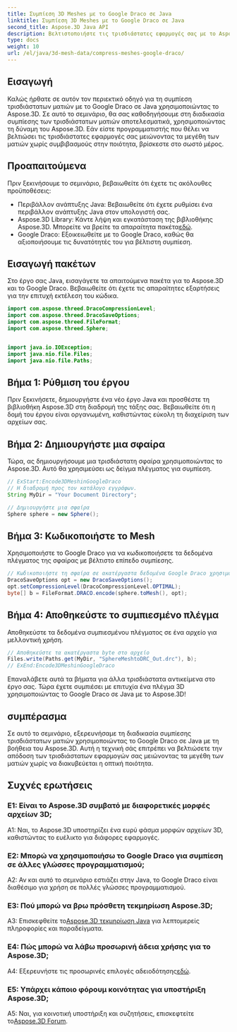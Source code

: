 ```yaml
---
title: Συμπίεση 3D Meshes με το Google Draco σε Java
linktitle: Συμπίεση 3D Meshes με το Google Draco σε Java
second_title: Aspose.3D Java API
description: Βελτιστοποιήστε τις τρισδιάστατες εφαρμογές σας με το Aspose.3D. Μάθετε πώς να συμπιέσετε πλέγματα χρησιμοποιώντας το Google Draco σε Java. Ακολουθήστε τον βήμα προς βήμα οδηγό μας για αποτελεσματική ανάπτυξη 3D.
type: docs
weight: 10
url: /el/java/3d-mesh-data/compress-meshes-google-draco/
---
```

## Εισαγωγή

Καλώς ήρθατε σε αυτόν τον περιεκτικό οδηγό για τη συμπίεση τρισδιάστατων ματιών με το Google Draco σε Java χρησιμοποιώντας το Aspose.3D. Σε αυτό το σεμινάριο, θα σας καθοδηγήσουμε στη διαδικασία συμπίεσης των τρισδιάστατων ματιών αποτελεσματικά, χρησιμοποιώντας τη δύναμη του Aspose.3D. Εάν είστε προγραμματιστής που θέλει να βελτιώσει τις τρισδιάστατες εφαρμογές σας μειώνοντας τα μεγέθη των ματιών χωρίς συμβιβασμούς στην ποιότητα, βρίσκεστε στο σωστό μέρος.

## Προαπαιτούμενα

Πριν ξεκινήσουμε το σεμινάριο, βεβαιωθείτε ότι έχετε τις ακόλουθες προϋποθέσεις:

- Περιβάλλον ανάπτυξης Java: Βεβαιωθείτε ότι έχετε ρυθμίσει ένα περιβάλλον ανάπτυξης Java στον υπολογιστή σας.
-  Aspose.3D Library: Κάντε λήψη και εγκατάσταση της βιβλιοθήκης Aspose.3D. Μπορείτε να βρείτε τα απαραίτητα πακέτα[εδώ](https://releases.aspose.com/3d/java/).
- Google Draco: Εξοικειωθείτε με το Google Draco, καθώς θα αξιοποιήσουμε τις δυνατότητές του για βέλτιστη συμπίεση.

## Εισαγωγή πακέτων

Στο έργο σας Java, εισαγάγετε τα απαιτούμενα πακέτα για το Aspose.3D και το Google Draco. Βεβαιωθείτε ότι έχετε τις απαραίτητες εξαρτήσεις για την επιτυχή εκτέλεση του κώδικα.

```java
import com.aspose.threed.DracoCompressionLevel;
import com.aspose.threed.DracoSaveOptions;
import com.aspose.threed.FileFormat;
import com.aspose.threed.Sphere;


import java.io.IOException;
import java.nio.file.Files;
import java.nio.file.Paths;
```

## Βήμα 1: Ρύθμιση του έργου

Πριν ξεκινήσετε, δημιουργήστε ένα νέο έργο Java και προσθέστε τη βιβλιοθήκη Aspose.3D στη διαδρομή της τάξης σας. Βεβαιωθείτε ότι η δομή του έργου είναι οργανωμένη, καθιστώντας εύκολη τη διαχείριση των αρχείων σας.

## Βήμα 2: Δημιουργήστε μια σφαίρα

Τώρα, ας δημιουργήσουμε μια τρισδιάστατη σφαίρα χρησιμοποιώντας το Aspose.3D. Αυτό θα χρησιμεύσει ως δείγμα πλέγματος για συμπίεση.

```java
// ExStart:Encode3DMeshinGoogleDraco
// Η διαδρομή προς τον κατάλογο εγγράφων.
String MyDir = "Your Document Directory";

// Δημιουργήστε μια σφαίρα
Sphere sphere = new Sphere();
```

## Βήμα 3: Κωδικοποιήστε το Mesh

Χρησιμοποιήστε το Google Draco για να κωδικοποιήσετε τα δεδομένα πλέγματος της σφαίρας με βέλτιστο επίπεδο συμπίεσης.

```java
// Κωδικοποιήστε τη σφαίρα σε ακατέργαστα δεδομένα Google Draco χρησιμοποιώντας το βέλτιστο επίπεδο συμπίεσης.
DracoSaveOptions opt = new DracoSaveOptions();
opt.setCompressionLevel(DracoCompressionLevel.OPTIMAL);
byte[] b = FileFormat.DRACO.encode(sphere.toMesh(), opt);
```

## Βήμα 4: Αποθηκεύστε το συμπιεσμένο πλέγμα

Αποθηκεύστε τα δεδομένα συμπιεσμένου πλέγματος σε ένα αρχείο για μελλοντική χρήση.

```java
// Αποθηκεύστε τα ακατέργαστα byte στο αρχείο
Files.write(Paths.get(MyDir, "SphereMeshtoDRC_Out.drc"), b);
// ExEnd:Encode3DMeshinGoogleDraco
```

Επαναλάβετε αυτά τα βήματα για άλλα τρισδιάστατα αντικείμενα στο έργο σας. Τώρα έχετε συμπιέσει με επιτυχία ένα πλέγμα 3D χρησιμοποιώντας το Google Draco σε Java με το Aspose.3D!

## συμπέρασμα

Σε αυτό το σεμινάριο, εξερευνήσαμε τη διαδικασία συμπίεσης τρισδιάστατων ματιών χρησιμοποιώντας το Google Draco σε Java με τη βοήθεια του Aspose.3D. Αυτή η τεχνική σάς επιτρέπει να βελτιώσετε την απόδοση των τρισδιάστατων εφαρμογών σας μειώνοντας τα μεγέθη των ματιών χωρίς να διακυβεύεται η οπτική ποιότητα.

## Συχνές ερωτήσεις

### Ε1: Είναι το Aspose.3D συμβατό με διαφορετικές μορφές αρχείων 3D;

A1: Ναι, το Aspose.3D υποστηρίζει ένα ευρύ φάσμα μορφών αρχείων 3D, καθιστώντας το ευέλικτο για διάφορες εφαρμογές.

### Ε2: Μπορώ να χρησιμοποιήσω το Google Draco για συμπίεση σε άλλες γλώσσες προγραμματισμού;

A2: Αν και αυτό το σεμινάριο εστιάζει στην Java, το Google Draco είναι διαθέσιμο για χρήση σε πολλές γλώσσες προγραμματισμού.

### Ε3: Πού μπορώ να βρω πρόσθετη τεκμηρίωση Aspose.3D;

 A3: Επισκεφθείτε το[Aspose.3D τεκμηρίωση Java](https://reference.aspose.com/3d/java/) για λεπτομερείς πληροφορίες και παραδείγματα.

### Ε4: Πώς μπορώ να λάβω προσωρινή άδεια χρήσης για το Aspose.3D;

 A4: Εξερευνήστε τις προσωρινές επιλογές αδειοδότησης[εδώ](https://purchase.aspose.com/temporary-license/).

### Ε5: Υπάρχει κάποιο φόρουμ κοινότητας για υποστήριξη Aspose.3D;

 A5: Ναι, για κοινοτική υποστήριξη και συζητήσεις, επισκεφτείτε το[Aspose.3D Forum](https://forum.aspose.com/c/3d/18).